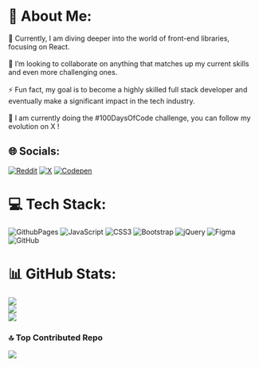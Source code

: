 # 💫 About Me:
🌱 Currently, I am diving deeper into the world of front-end libraries, focusing on React.<br><br>👯 I’m looking to collaborate on anything that matches up my current skills and even more challenging ones.<br><br>⚡ Fun fact, my goal is to become a highly skilled full stack developer and eventually make a significant impact in the tech industry.<br><br>🔭 I am currently doing the #100DaysOfCode challenge, you can follow my evolution on X !


## 🌐 Socials:
[![Reddit](https://img.shields.io/badge/Reddit-%23FF4500.svg?logo=Reddit&logoColor=white)](https://reddit.com/user/DevInProduction) [![X](https://img.shields.io/badge/X-black.svg?logo=X&logoColor=white)](https://x.com/DevOnRoad) [![Codepen](https://img.shields.io/badge/Codepen-000000?style=for-the-badge&logo=codepen&logoColor=white)](https://codepen.io/devonroad) 

# 💻 Tech Stack:
![GithubPages](https://img.shields.io/badge/github%20pages-121013?style=flat&logo=github&logoColor=white) ![JavaScript](https://img.shields.io/badge/javascript-%23323330.svg?style=flat&logo=javascript&logoColor=%23F7DF1E) ![CSS3](https://img.shields.io/badge/css3-%231572B6.svg?style=flat&logo=css3&logoColor=white) ![Bootstrap](https://img.shields.io/badge/bootstrap-%238511FA.svg?style=flat&logo=bootstrap&logoColor=white) ![jQuery](https://img.shields.io/badge/jquery-%230769AD.svg?style=flat&logo=jquery&logoColor=white) ![Figma](https://img.shields.io/badge/figma-%23F24E1E.svg?style=flat&logo=figma&logoColor=white) ![GitHub](https://img.shields.io/badge/github-%23121011.svg?style=flat&logo=github&logoColor=white)
# 📊 GitHub Stats:
![](https://github-readme-stats.vercel.app/api?username=mouwaficbdr&theme=transparent&hide_border=false&include_all_commits=true&count_private=true)<br/>
![](https://github-readme-streak-stats.herokuapp.com/?user=mouwaficbdr&theme=transparent&hide_border=false)<br/>
![](https://github-readme-stats.vercel.app/api/top-langs/?username=mouwaficbdr&theme=transparent&hide_border=false&include_all_commits=true&count_private=true&layout=compact)


### 🔝 Top Contributed Repo
![](https://github-contributor-stats.vercel.app/api?username=mouwaficbdr&limit=5&theme=dark&combine_all_yearly_contributions=true)

<!-- Proudly created with GPRM ( https://gprm.itsvg.in ) -->
